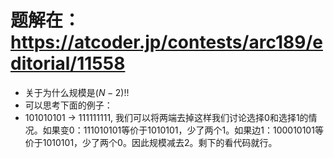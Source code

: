 # 题解在：https://atcoder.jp/contests/arc189/editorial/11558

- 关于为什么规模是$(N - 2)!!$
 - 可以思考下面的例子：
  - 101010101 -> 111111111, 我们可以将两端去掉这样我们讨论选择0和选择1的情况。如果变0：111010101等价于1010101，少了两个1。如果边1：100010101等价于1010101，少了两个0。因此规模减去2。剩下的看代码就行。